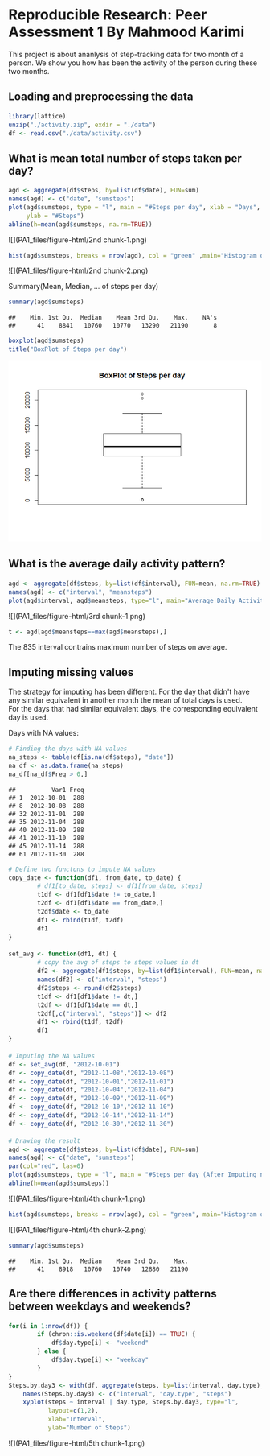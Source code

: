 # Reproducible Research: Peer Assessment 1 By Mahmood Karimi
This project is about ananlysis of step-tracking data for two month of a person. We show you how has been the activity of the person during these two months.

## Loading and preprocessing the data

```r
library(lattice)
unzip("./activity.zip", exdir = "./data")
df <- read.csv("./data/activity.csv")
```


## What is mean total number of steps taken per day?

```r
agd <- aggregate(df$steps, by=list(df$date), FUN=sum)
names(agd) <- c("date", "sumsteps")
plot(agd$sumsteps, type = "l", main = "#Steps per day", xlab = "Days", 
     ylab = "#Steps")
abline(h=mean(agd$sumsteps, na.rm=TRUE))
```

![](PA1_files/figure-html/2nd chunk-1.png)<!-- -->

```r
hist(agd$sumsteps, breaks = nrow(agd), col = "green" ,main="Histogram of Total Daily Steps", xlab="Total Daily Steps")
```

![](PA1_files/figure-html/2nd chunk-2.png)<!-- -->
  
Summary(Mean, Median, ... of steps per day)

```r
summary(agd$sumsteps)
```

```
##    Min. 1st Qu.  Median    Mean 3rd Qu.    Max.    NA's 
##      41    8841   10760   10770   13290   21190       8
```

```r
boxplot(agd$sumsteps)
title("BoxPlot of Steps per day")
```

![](PA1_files/figure-html/unnamed-chunk-1-1.png)<!-- -->


## What is the average daily activity pattern?

```r
agd <- aggregate(df$steps, by=list(df$interval), FUN=mean, na.rm=TRUE)
names(agd) <- c("interval", "meansteps")
plot(agd$interval, agd$meansteps, type="l", main="Average Daily Activity pattern", xlab="Time", ylab="Steps")
```

![](PA1_files/figure-html/3rd chunk-1.png)<!-- -->

```r
t <- agd[agd$meansteps==max(agd$meansteps),]
```

The 835 interval contrains maximum number of steps on average.


## Imputing missing values
The strategy for imputing has been different. For the day that didn't have any similar equivalent in another month the mean of total days is used.  
For the days that had similar equivalent days, the corresponding equivalent day is used.

Days with NA values:

```r
# Finding the days with NA values
na_steps <- table(df[is.na(df$steps), "date"])
na_df <- as.data.frame(na_steps)
na_df[na_df$Freq > 0,]
```

```
##          Var1 Freq
## 1  2012-10-01  288
## 8  2012-10-08  288
## 32 2012-11-01  288
## 35 2012-11-04  288
## 40 2012-11-09  288
## 41 2012-11-10  288
## 45 2012-11-14  288
## 61 2012-11-30  288
```

```r
# Define two functons to impute NA values
copy_date <- function(df1, from_date, to_date) {
        # df1[to_date, steps] <- df1[from_date, steps]
        t1df <- df1[df1$date != to_date,]
        t2df <- df1[df1$date == from_date,]
        t2df$date <- to_date
        df1 <- rbind(t1df, t2df)
        df1
}

set_avg <- function(df1, dt) {
        # copy the avg of steps to steps values in dt
        df2 <- aggregate(df1$steps, by=list(df1$interval), FUN=mean, na.rm=TRUE)
        names(df2) <- c("interval", "steps")
        df2$steps <- round(df2$steps)
        t1df <- df1[df1$date != dt,]
        t2df <- df1[df1$date == dt,]
        t2df[,c("interval", "steps")] <- df2
        df1 <- rbind(t1df, t2df)
        df1
}

# Imputing the NA values
df <- set_avg(df, "2012-10-01")
df <- copy_date(df, "2012-11-08","2012-10-08")
df <- copy_date(df, "2012-10-01","2012-11-01")
df <- copy_date(df, "2012-10-04","2012-11-04")
df <- copy_date(df, "2012-10-09","2012-11-09")
df <- copy_date(df, "2012-10-10","2012-11-10")
df <- copy_date(df, "2012-10-14","2012-11-14")
df <- copy_date(df, "2012-10-30","2012-11-30")

# Drawing the result
agd <- aggregate(df$steps, by=list(df$date), FUN=sum)
names(agd) <- c("date", "sumsteps")
par(col="red", las=0)
plot(agd$sumsteps, type = "l", main = "#Steps per day (After Imputing null values)", xlab = "Days", ylab = "#steps")
abline(h=mean(agd$sumsteps))
```

![](PA1_files/figure-html/4th chunk-1.png)<!-- -->

```r
hist(agd$sumsteps, breaks = nrow(agd), col = "green", main="Histogram of Total Daily Steps (After Imputing null values)", xlab="Total Daily Steps")
```

![](PA1_files/figure-html/4th chunk-2.png)<!-- -->

```r
summary(agd$sumsteps)
```

```
##    Min. 1st Qu.  Median    Mean 3rd Qu.    Max. 
##      41    8918   10760   10740   12880   21190
```


## Are there differences in activity patterns between weekdays and weekends?

```r
for(i in 1:nrow(df)) {
        if (chron::is.weekend(df$date[i]) == TRUE) {
            df$day.type[i] <- "weekend"
        } else {
            df$day.type[i] <- "weekday"
        }
}
Steps.by.day3 <- with(df, aggregate(steps, by=list(interval, day.type), FUN="mean"))
    names(Steps.by.day3) <- c("interval", "day.type", "steps")
    xyplot(steps ~ interval | day.type, Steps.by.day3, type="l", 
           layout=c(1,2),
           xlab="Interval",
           ylab="Number of Steps")
```

![](PA1_files/figure-html/5th chunk-1.png)<!-- -->
